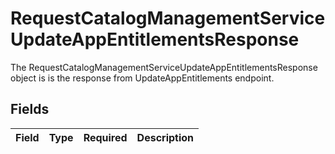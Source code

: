 # RequestCatalogManagementServiceUpdateAppEntitlementsResponse

The RequestCatalogManagementServiceUpdateAppEntitlementsResponse object is is the response from UpdateAppEntitlements endpoint.


## Fields

| Field       | Type        | Required    | Description |
| ----------- | ----------- | ----------- | ----------- |